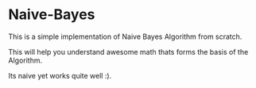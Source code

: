 # Naive-Bayes
This is a simple implementation of Naive Bayes Algorithm from scratch.

This will help you understand awesome math thats forms the basis of the Algorithm.

Its naive yet works quite well :). 
